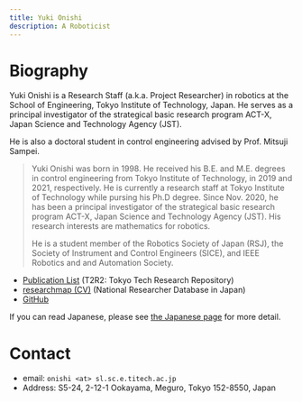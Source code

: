 ```yaml
---
title: Yuki Onishi
description: A Roboticist
---
```


# Biography

Yuki Onishi is a Research Staff (a.k.a. Project Researcher) in robotics at the School of Engineering, Tokyo Institute of Technology, Japan. He serves as a principal investigator of the strategical basic research program ACT-X, Japan Science and Technology Agency (JST).

He is also a doctoral student in control engineering advised by Prof. Mitsuji Sampei.

> Yuki Onishi was born in 1998. He received his B.E. and M.E. degrees in control engineering from Tokyo Institute of Technology, in 2019 and 2021, respectively. He is currently a research staff at Tokyo Institute of Technology while pursing his Ph.D degree. Since Nov. 2020, he has been a principal investigator of the strategical basic research program ACT-X, Japan Science and Technology Agency (JST). His research interests are mathematics for robotics.
> 
> He is a student member of the Robotics Society of Japan (RSJ), the Society of Instrument and Control Engineers (SICE), and IEEE Robotics and and Automation Society.

- [Publication List](https://t2r2.star.titech.ac.jp/cgi-bin/researcherpublicationlist.cgi?lv=en&q_researcher_content_number=7ea460992f42e710d0a8afd31c578ddd&alldisp=1) (T2R2: Tokyo Tech Research Repository)
- [researchmap (CV)](https://researchmap.jp/yuki_onishi/?lang=en) (National Researcher Database in Japan)
- [GitHub](https://github.com/ssr-yuki)

If you can read Japanese, please see [the Japanese page](./index_ja) for more detail.

# Contact

- email: `onishi <at> sl.sc.e.titech.ac.jp`
- Address: S5-24, 2-12-1 Ookayama, Meguro, Tokyo 152-8550, Japan
